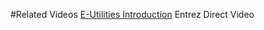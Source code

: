 #Related Videos
[E-Utilities Introduction](https://www.youtube.com/watch?v=BCG-M5k-gvE)
Entrez Direct Video
